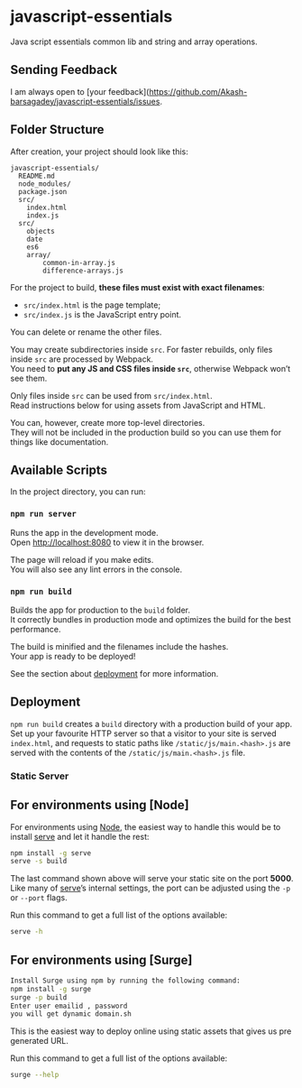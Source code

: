 # javascript-essentials

Java script essentials common lib and string and array operations.

## Sending Feedback

I am always open to [your feedback](https://github.com/Akash-barsagadey/javascript-essentials/issues.

## Folder Structure

After creation, your project should look like this:

```
javascript-essentials/
  README.md
  node_modules/
  package.json
  src/
    index.html
    index.js
  src/
    objects
    date
    es6
    array/
        common-in-array.js
        difference-arrays.js
```

For the project to build, **these files must exist with exact filenames**:

-   `src/index.html` is the page template;
-   `src/index.js` is the JavaScript entry point.

You can delete or rename the other files.

You may create subdirectories inside `src`. For faster rebuilds, only files inside `src` are processed by Webpack.<br>
You need to **put any JS and CSS files inside `src`**, otherwise Webpack won’t see them.

Only files inside `src` can be used from `src/index.html`.<br>
Read instructions below for using assets from JavaScript and HTML.

You can, however, create more top-level directories.<br>
They will not be included in the production build so you can use them for things like documentation.

## Available Scripts

In the project directory, you can run:

### `npm run server`

Runs the app in the development mode.<br>
Open [http://localhost:8080](http://localhost:8080) to view it in the browser.

The page will reload if you make edits.<br>
You will also see any lint errors in the console.

### `npm run build`

Builds the app for production to the `build` folder.<br>
It correctly bundles in production mode and optimizes the build for the best performance.

The build is minified and the filenames include the hashes.<br>
Your app is ready to be deployed!

See the section about [deployment](#deployment) for more information.

## Deployment

`npm run build` creates a `build` directory with a production build of your app. Set up your favourite HTTP server so that a visitor to your site is served `index.html`, and requests to static paths like `/static/js/main.<hash>.js` are served with the contents of the `/static/js/main.<hash>.js` file.

### Static Server

## For environments using [Node]

For environments using [Node](https://nodejs.org/), the easiest way to handle this would be to install [serve](https://github.com/zeit/serve) and let it handle the rest:

```sh
npm install -g serve
serve -s build
```

The last command shown above will serve your static site on the port **5000**. Like many of [serve](https://github.com/zeit/serve)’s internal settings, the port can be adjusted using the `-p` or `--port` flags.

Run this command to get a full list of the options available:

```sh
serve -h
```

## For environments using [Surge]

```sh
Install Surge using npm by running the following command:
npm install -g surge
surge -p build
Enter user emailid , password
you will get dynamic domain.sh
```

This is the easiest way to deploy online using static assets that gives us pre generated URL.

Run this command to get a full list of the options available:

```sh
surge --help
```
